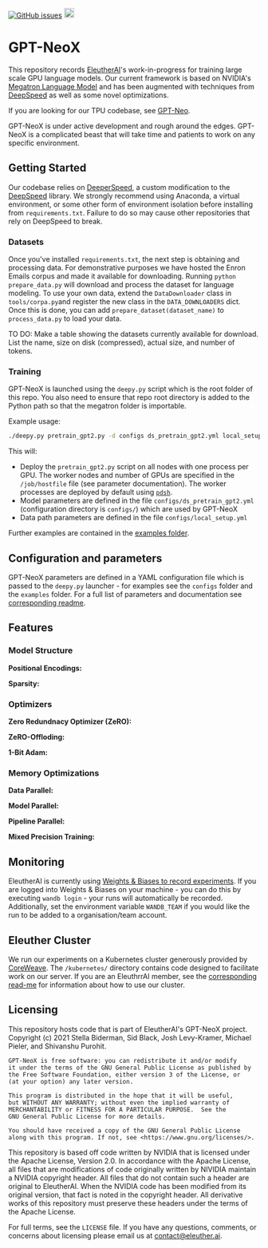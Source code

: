 [![GitHub issues](https://img.shields.io/github/issues/EleutherAI/gpt-neox)](https://github.com/EleutherAI/gpt-neox/issues)
[<img src="https://raw.githubusercontent.com/wandb/assets/main/wandb-github-badge-28.svg" alt="Weights & Biases monitoring" height=20>](https://wandb.ai/eleutherai/neox)

# GPT-NeoX

This repository records [EleutherAI](www.eleuther.ai)'s work-in-progress for training large scale GPU language models. Our current framework is based on NVIDIA's [Megatron Language Model](https://github.com/NVIDIA/Megatron-LM) and has been augmented with techniques from [DeepSpeed](https://www.deepspeed.ai) as well as some novel optimizations. 

If you are looking for our TPU codebase, see [GPT-Neo](https://github.com/EleutherAI/gpt-neo).

GPT-NeoX is under active development and rough around the edges. GPT-NeoX is a complicated beast that will take time and patients to work on any specific environment.

## Getting Started

Our codebase relies on [DeeperSpeed](https://github.com/EleutherAI/DeeperSpeed), a custom modification to the [DeepSpeed](https://github.com/microsoft/DeepSpeed) library. We strongly recommend using Anaconda, a virtual environment, or some other form of environment isolation before installing from `requirements.txt`. Failure to do so may cause other repositories that rely on DeepSpeed to break.


### Datasets

Once you've installed `requirements.txt`, the next step is obtaining and processing data. For demonstrative purposes we have hosted the Enron Emails corpus and made it available for downloading. Running `python prepare_data.py` will download and process the dataset for language modeling. To use your own data, extend the `DataDownloader` class in `tools/corpa.py`and register the new class in the `DATA_DOWNLOADERS` dict. Once this is done, you can add `prepare_dataset(dataset_name)` to `process_data.py` to load your data.

TO DO: Make a table showing the datasets currently available for download. List the name, size on disk (compressed), actual size, and number of tokens.

### Training

GPT-NeoX is launched using the `deepy.py` script which is the root folder of this repo. You also need to ensure that repo root directory is added to the Python path so that the megatron folder is importable.

Example usage:

```bash
./deepy.py pretrain_gpt2.py -d configs ds_pretrain_gpt2.yml local_setup.yml
```

This will:
* Deploy the `pretrain_gpt2.py` script on all nodes with one process per GPU. The worker nodes and number of GPUs are specified in the `/job/hostfile` file (see parameter documentation). The worker processes are deployed by default using [`pdsh`](https://linux.die.net/man/1/pdsh).
* Model parameters are defined in the file `configs/ds_pretrain_gpt2.yml` (configuration directory is `configs/`) which are used by GPT-NeoX
* Data path parameters are defined in the file `configs/local_setup.yml`

Further examples are contained in the [examples folder](examples).

## Configuration and parameters

GPT-NeoX parameters are defined in a YAML configuration file which is passed to the `deepy.py` launcher - for examples see the `configs` folder and the `examples` folder. For a full list of parameters and documentation see [corresponding readme](configs).

## Features

### Model Structure

**Positional Encodings:**

**Sparsity:**

### Optimizers

**Zero Redundnacy Optimizer (ZeRO):**

**ZeRO-Offloding:**

**1-Bit Adam:**

### Memory Optimizations

**Data Parallel:**

**Model Parallel:**

**Pipeline Parallel:**

**Mixed Precision Training:**

## Monitoring

EleutherAI is currently using [Weights & Biases to record experiments](https://wandb.ai/eleutherai/neox). If you are logged into Weights & Biases on your machine - you can do this by executing `wandb login` - your runs will automatically be recorded. Additionally, set the environment variable `WANDB_TEAM` if you would like the run to be added to a organisation/team account.

## Eleuther Cluster

We run our experiments on a Kubernetes cluster generously provided by [CoreWeave](https://coreweave.com/). The `/kubernetes/` directory contains code designed to facilitate work on our server. If you are an EleuthrrAI member, see the [corresponding read-me](kubernetes/README.md) for information about how to use our cluster.

## Licensing

This repository hosts code that is part of EleutherAI's GPT-NeoX project. Copyright (c) 2021 Stella Biderman, Sid Black, Josh Levy-Kramer, Michael Pieler, and Shivanshu Purohit.

    GPT-NeoX is free software: you can redistribute it and/or modify
    it under the terms of the GNU General Public License as published by
    the Free Software Foundation, either version 3 of the License, or
    (at your option) any later version.

    This program is distributed in the hope that it will be useful,
    but WITHOUT ANY WARRANTY; without even the implied warranty of
    MERCHANTABILITY or FITNESS FOR A PARTICULAR PURPOSE.  See the
    GNU General Public License for more details.

    You should have received a copy of the GNU General Public License
    along with this program. If not, see <https://www.gnu.org/licenses/>.

This repository is based off code written by NVIDIA that is licensed under the Apache License, Version 2.0. In accordance with the Apache License, all files that are modifications of code originally written by NIVIDIA maintain a NVIDIA copyright header. All files that do not contain such a header are original to EleutherAI. When the NVIDIA code has been modified from its original version, that fact is noted in the copyright header. All derivative works of this repository must preserve these headers under the terms of the Apache License.

For full terms, see the `LICENSE` file. If you have any questions, comments, or concerns about licensing please email us at contact@eleuther.ai.
